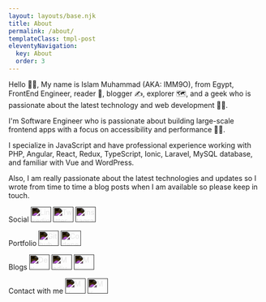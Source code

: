 ```yaml
---
layout: layouts/base.njk
title: About
permalink: /about/
templateClass: tmpl-post
eleventyNavigation:
  key: About
  order: 3
---
```


Hello 🙋‍♂️, My name is Islam Muhammad (AKA: IMM9O), from Egypt, FrontEnd Engineer, reader 📖, blogger ✍, explorer 🗺, and a geek who is passionate about the latest technology and web development 👨‍💻.

I'm Software Engineer who is passionate about building large-scale frontend apps with a focus on accessibility and performance 👨‍💻.

I specialize in JavaScript and have professional experience working with PHP, Angular, React, Redux, TypeScript, Ionic, Laravel, MySQL database, and familiar with Vue and WordPress.

Also, I am really passionate about the latest technologies and updates so I wrote from time to time a blog posts when I am available so please keep in touch.


<p class="social-section">
<span>Social</span>
<a href="https://linkedin.com/in/islam-muhammad" target="_blank"><img style="filter: invert(1);" src="https://unpkg.com/simple-icons@v4/icons/linkedin.svg" alt="Linkedin Profile" height="30" width="40" /></a>
<a href="https://twitter.com/IMM_9O" target="_blank"><img style="filter: invert(1);" src="https://unpkg.com/simple-icons@v4/icons/twitter.svg" alt="Twitter Profile" height="30" width="40" /></a>
<a href="https://www.instagram.com/imm_9o/" target="_blank"><img style="filter: invert(1);" src="https://unpkg.com/simple-icons@v4/icons/instagram.svg" alt="Instagram Profile" height="30" width="40" /></a>
</p>


<p class="social-section">
<span>Portfolio</span>
<a href="https://github.com/IMM9O" target="_blank"><img style="filter: invert(1);" src="https://unpkg.com/simple-icons@v4/icons/github.svg" alt="Github Profile" height="30" width="40" /></a>
<a href="https://codepen.io/IMM9O" target="_blank"><img style="filter: invert(1);" src="https://unpkg.com/simple-icons@v4/icons/codepen.svg" alt="Codepen Profile" height="30" width="40" /></a>
</p>

<p class="social-section">
<span>Blogs</span>
<a href="https://dev.to/IMM9O" target="_blank"><img style="filter: invert(1);" src="https://unpkg.com/simple-icons@v4/icons/dev-dot-to.svg" alt="Dev Profile" height="30" width="40" /></a>
<a href="https://IMM9O.medium.com" target="_blank"><img style="filter: invert(1);" src="https://unpkg.com/simple-icons@v4/icons/medium.svg" alt="Medium Profile" height="30" width="40" /></a>
<a href="https://imm9o.github.io/feed/feed.xml" target="_blank"><img style="filter: invert(1);" src="https://unpkg.com/simple-icons@v4/icons/rss.svg" alt="My Website Feed" height="30" width="40" /></a>
</p>


<p class="social-section">
<span>Contact with me</span>
<a href="mailto: islammuhamed90@gmail.com" target="_blank"><img style="filter: invert(1);" src="https://unpkg.com/simple-icons@v4/icons/gmail.svg" alt="My EMail" height="30" width="40" /></a>
<a href="https://docs.google.com/document/d/148YtiuUISRrgg8T4iOhC2FSpRaFi-mWpq1G3SwfmWjk/export?format=pdf" target="_blank"><img style="filter: invert(1);" src="https://unpkg.com/simple-icons@v4/icons/files.svg" alt="My Resume" height="30" width="40" /></a>
</p>
